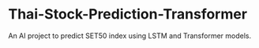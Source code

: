 # Thai-Stock-Prediction-Transformer
An AI project to predict SET50 index using LSTM and Transformer models.
